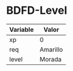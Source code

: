 # BDFD-Level

| Variable  | Valor     | 
| --------- | --------- | 
| xp        | 0         |
| req       | Amarillo  |
| level     | Morada    |

